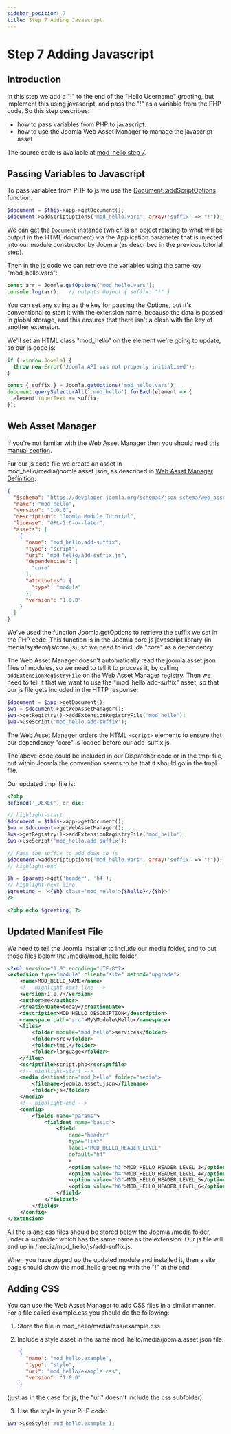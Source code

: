 ```yaml
---
sidebar_position: 7
title: Step 7 Adding Javascript
---
```


Step 7 Adding Javascript
========================

## Introduction

In this step we add a "!" to the end of the "Hello Username" greeting, but implement this using javascript, and pass the "!" as a variable from the PHP code. 
So this step describes:
- how to pass variables from PHP to javascript.
- how to use the Joomla Web Asset Manager to manage the javascript asset

The source code is available at [mod_hello step 7](https://github.com/joomla/manual-examples/tree/main/module-tutorial/step7_javascript). 

## Passing Variables to Javascript

To pass variables from PHP to js we use the [Document::addScriptOptions](cms-api://classes/Joomla-CMS-Document-Document.html#method_addScriptOptions) function. 

```php
$document = $this->app->getDocument();
$document->addScriptOptions('mod_hello.vars', array('suffix' => "!"));
```

We can get the `Document` instance (which is an object relating to what will be output in the HTML document) via the Application parameter that is injected into our module constructor by Joomla (as described in the previous tutorial step).

Then in the js code we can retrieve the variables using the same key "mod_hello.vars":

```js
const arr = Joomla.getOptions('mod_hello.vars');
console.log(arr);   // outputs Object { suffix: "!" }
```

You can set any string as the key for passing the Options, but it's conventional to start it with the extension name, because the data is passed in global storage, and this ensures that there isn't a clash with the key of another extension. 

We'll set an HTML class "mod_hello" on the element we're going to update, so our js code is:

```js title="mod_hello/media/js/add-suffix.js
if (!window.Joomla) {
  throw new Error('Joomla API was not properly initialised');
}

const { suffix } = Joomla.getOptions('mod_hello.vars');
document.querySelectorAll('.mod_hello').forEach(element => {
  element.innerText += suffix;
});
```

## Web Asset Manager

If you're not familar with the Web Asset Manager then you should read [this manual section](../../../general-concepts/web-asset-manager.md). 

Fur our js code file we create an asset in mod_hello/media/joomla.asset.json, as described in [Web Asset Manager Definition](https://manual.joomla.org/docs/general-concepts/web-asset-manager#definition):

```json title="mod_hello/media/joomla.asset.json"
{
  "$schema": "https://developer.joomla.org/schemas/json-schema/web_assets.json",
  "name": "mod_hello",
  "version": "1.0.0",
  "description": "Joomla Module Tutorial",
  "license": "GPL-2.0-or-later",
  "assets": [
    {
      "name": "mod_hello.add-suffix",
      "type": "script",
      "uri": "mod_hello/add-suffix.js",
      "dependencies": [
        "core"
      ],
      "attributes": {
        "type": "module"
      },
      "version": "1.0.0"
    } 
  ]
}
```

We've used the function Joomla.getOptions to retrieve the suffix we set in the PHP code.
This function is in the Joomla core.js javascript library (in media/system/js/core.js), so we need to include "core" as a dependency. 

The Web Asset Manager doesn't automatically read the joomla.asset.json files of modules, so we need to tell it to process it, by calling `addExtensionRegistryFile` on the Web Asset Manager registry.
Then we need to tell it that we want to use the "mod_hello.add-suffix" asset, so that our js file gets included in the HTTP response:

```php
$document = $app->getDocument();
$wa = $document->getWebAssetManager();
$wa->getRegistry()->addExtensionRegistryFile('mod_hello');
$wa->useScript('mod_hello.add-suffix');
```

The Web Asset Manager orders the HTML `<script>` elements to ensure that our dependency "core" is loaded before our add-suffix.js. 

The above code could be included in our Dispatcher code or in the tmpl file, but within Joomla the convention seems to be that it should go in the tmpl file.

Our updated tmpl file is:

```php title="mod_hello/tmpl/default.php"
<?php
defined('_JEXEC') or die;

// highlight-start
$document = $this->app->getDocument();
$wa = $document->getWebAssetManager();
$wa->getRegistry()->addExtensionRegistryFile('mod_hello');
$wa->useScript('mod_hello.add-suffix');

// Pass the suffix to add down to js
$document->addScriptOptions('mod_hello.vars', array('suffix' => "!"));
// highlight-end

$h = $params->get('header', 'h4');
// highlight-next-line
$greeting = "<{$h} class='mod_hello'>{$hello}</{$h}>"
?>

<?php echo $greeting; ?>
```

## Updated Manifest File

We need to tell the Joomla installer to include our media folder, and to put those files below the /media/mod_hello folder. 

```xml title="mod_hello/mod_hello.xml"
<?xml version="1.0" encoding="UTF-8"?>
<extension type="module" client="site" method="upgrade">
    <name>MOD_HELLO_NAME</name>
    <!-- highlight-next-line -->
    <version>1.0.7</version>
    <author>me</author>
    <creationDate>today</creationDate>
    <description>MOD_HELLO_DESCRIPTION</description>
    <namespace path="src">My\Module\Hello</namespace>
    <files>
        <folder module="mod_hello">services</folder>
        <folder>src</folder>
        <folder>tmpl</folder>
        <folder>language</folder>
    </files>
    <scriptfile>script.php</scriptfile>
    <!-- highlight-start -->
    <media destination="mod_hello" folder="media">
        <filename>joomla.asset.json</filename>
        <folder>js</folder>
    </media>
    <!-- highlight-end -->
    <config>
        <fields name="params">
            <fieldset name="basic">
                <field
                    name="header"
                    type="list"
                    label="MOD_HELLO_HEADER_LEVEL"
                    default="h4"
                    >
                    <option value="h3">MOD_HELLO_HEADER_LEVEL_3</option>
                    <option value="h4">MOD_HELLO_HEADER_LEVEL_4</option>
                    <option value="h5">MOD_HELLO_HEADER_LEVEL_5</option>
                    <option value="h6">MOD_HELLO_HEADER_LEVEL_6</option>
                </field>
            </fieldset>
        </fields>
    </config>
</extension>
```

All the js and css files should be stored below the Joomla /media folder, under a subfolder which has the same name as the extension.
Our js file will end up in /media/mod_hello/js/add-suffix.js.

When you have zipped up the updated module and installed it, then a site page should show the mod_hello greeting with the "!" at the end.

## Adding CSS

You can use the Web Asset Manager to add CSS files in a similar manner. For a file called example.css you should do the following:

1. Store the file in mod_hello/media/css/example.css

2. Include a style asset in the same mod_hello/media/joomla.asset.json file:

```json
    {
      "name": "mod_hello.example",
      "type": "style",
      "uri": "mod_hello/example.css",
      "version": "1.0.0"
    }
```

(just as in the case for js, the "uri" doesn't include the css subfolder).

3. Use the style in your PHP code:

```php
$wa->useStyle('mod_hello.example');
```
